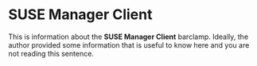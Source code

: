 # SUSE Manager Client

This is information about the **SUSE Manager Client** barclamp. Ideally, the author provided some information that is 
useful to know here and you are not reading this sentence.
